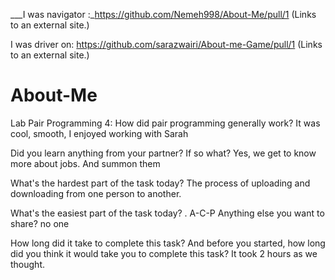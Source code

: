 
___I was navigator :_https://github.com/Nemeh998/About-Me/pull/1 (Links to an external site.)

 I was driver on:  https://github.com/sarazwairi/About-me-Game/pull/1 (Links to an external site.)
# About-Me

Lab Pair Programming 4: How did pair programming generally work? It was cool, smooth, I enjoyed working with Sarah

Did you learn anything from your partner? If so what? Yes, we get to know more about jobs. And summon them

What's the hardest part of the task today? The process of uploading and downloading from one person to another.

What's the easiest part of the task today? .
A-C-P
Anything else you want to share? no one

How long did it take to complete this task? And before you started, how long did you think it would take you to complete this task? It took 2 hours as we thought.